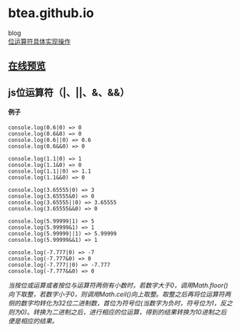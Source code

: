# btea.github.io
blog  
[位运算符具体实现操作](https://www.cnblogs.com/heluo/p/3422357.html)
## [在线预览](https://btea.github.io/)
## js位运算符（|、||、&、&&）
#### 例子
 `console.log(0.6|0) => 0`     
 `console.log(0.6&0) => 0`     
 `console.log(0.6||0) => 0.6`     
 `console.log(0.6&&0) => 0`
 
 `console.log(1.1|0) => 1`  
 `console.log(1.1&0) => 0`  
 `console.log(1.1||0) => 1.1`  
 `console.log(1.1&&0) => 0`
 
 `console.log(3.65555|0) => 3`  
 `console.log(3.65555&0) => 0`  
 `console.log(3.65555||0) => 3.65555`  
 `console.log(3.65555&&0) => 0`

 `console.log(5.99999|1) => 5`  
 `console.log(5.99999&1) => 1`  
 `console.log(5.99999||1) => 5.99999`  
 `console.log(5.99999&&1) => 1`
 
 `console.log(-7.777|0) => -7`  
 `console.log(-7.777&0) => 0`  
 `console.log(-7.777||0) => -7.777`  
 `console.log(-7.777&&0) => 0`
 
 *当按位或运算或者按位与运算符两侧有小数时，若数字大于0，调用Math.floor()向下取整，若数字小于0，则调用Math.ceil()向上取整。取整之后再将位运算符两侧的数字均转化为32位二进制数，首位为符号位(当数字为负时，符号位为1，反之则为0)。转换为二进制之后，进行相应的位运算，得到的结果转换为10进制之后便是相应的结果。*
 
